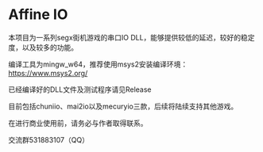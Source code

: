 # Affine IO

本项目为一系列segx街机游戏的串口IO DLL，能够提供较低的延迟，较好的稳定度，以及较多的功能。

编译工具为mingw_w64，推荐使用msys2安装编译环境：https://www.msys2.org/

已经编译好的DLL文件及测试程序请见Release

目前包括chuniio、mai2io以及mecuryio三款，后续将陆续支持其他游戏。

在进行商业使用前，请务必与作者取得联系。

交流群531883107（QQ）
